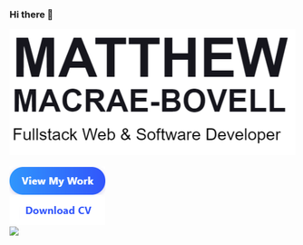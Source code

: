 ### Hi there 👋

<!--
**MathyouMB/MathyouMB** is a ✨ _special_ ✨ repository because its `README.md` (this file) appears on your GitHub profile.

Here are some ideas to get you started:

- 🔭 I’m currently working on ...
- 🌱 I’m currently learning ...
- 👯 I’m looking to collaborate on ...
- 🤔 I’m looking for help with ...
- 💬 Ask me about ...
- 📫 How to reach me: ...
- 😄 Pronouns: ...
- ⚡ Fun fact: ...
-->
<div class="d-flex">
  <div class="d-flex flex-column ">
     <div><img src="https://github.com/MathyouMB/MathyouMB/blob/master/name.png"></img></div>  
      <br>
     <div class="d-flex">
          <div><img src="https://github.com/MathyouMB/MathyouMB/blob/master/viewmywork.png"></img></div>  
          <div><img src="https://github.com/MathyouMB/MathyouMB/blob/master/downloadcv.png"></img></div>  
     </div>
  </div>
       
  <div><img src="https://github.com/MathyouMB/MathyouMB/blob/master/skill_wheel.gif"></img></div>
</div>
